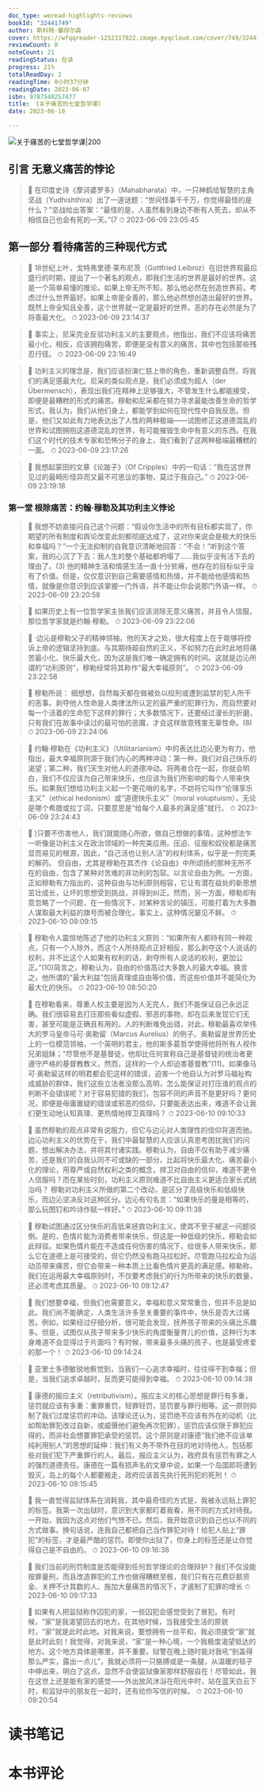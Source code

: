 ```yaml
---
doc_type: weread-highlights-reviews
bookId: "32441749"
author: 斯科特·塞缪尔森
cover: https://wfqqreader-1252317822.image.myqcloud.com/cover/749/32441749/t7_32441749.jpg
reviewCount: 0
noteCount: 21
readingStatus: 在读
progress: 21%
totalReadDay: 2
readingTime: 0小时37分钟
readingDate: 2023-06-07
isbn: 9787540257477
title: 《关于痛苦的七堂哲学课》
date: 2023-06-10

---
```


![ 关于痛苦的七堂哲学课|200](https://wfqqreader-1252317822.image.myqcloud.com/cover/749/32441749/t7_32441749.jpg)


## 引言 无意义痛苦的悖论

> 📌 在印度史诗《摩诃婆罗多》（Mahabharata）中，一只神鹤给智慧的主角坚战（Yudhishthira）出了一道谜题：“世间怪事千千万，你觉得最怪的是什么？”坚战给出答案：“最怪的是，人虽然看到身边不断有人死去，却从不相信自己也会有死的一天。”(7 
> ⏱ 2023-06-09 23:05:45 

## 第一部分 看待痛苦的三种现代方式

> 📌 18世纪上叶，戈特弗里德·莱布尼茨（Gottfried Leibniz）在旧世界观最后盛行的时期，提出了一个著名的观点，即我们生活的世界是最好的世界。这是一个简单易懂的推论。如果上帝无所不知，那么他必然在创造世界前，考虑过什么世界最好。如果上帝是全善的，那么他必然想创造出最好的世界。既然上帝全知且全善，这个世界就一定是最好的世界。恶的存在必然是为了将善最大化。 
> ⏱ 2023-06-09 23:14:37 

> 📌 事实上，尼采完全反驳功利主义的主要观点，他指出，我们不应该将痛苦最小化，相反，应该拥抱痛苦，即便是没有意义的痛苦，其中也包括那些残忍行径。 
> ⏱ 2023-06-09 23:16:49 

> 📌 功利主义的理念是，我们应该扮演仁慈上帝的角色，重新调整自然，将我们的满足感最大化。尼采的类似观点是，我们必须成为超人（der Übermensch），表现出我们在精神上足够强大，不管发生什么都能接受，即便是最糟糕的形式的痛苦。穆勒和尼采都在努力寻求最能改善生命的哲学形式，我认为，我们从他们身上，都能学到如何在现代性中自我反思。但是，他们又如此有力地表达出了人性的两种极端——试图修正这道德混乱的世界和试图拥抱这道德混乱的世界，有可能摧毁生命中有意义的东西。在我们这个时代的技术专家和恐怖分子的身上，我们看到了这两种极端最糟糕的一面。 
> ⏱ 2023-06-09 23:17:26 

> 📌 我想起蒙田的文章《论跛子》（Of Cripples）中的一句话：“我在这世界见过的最畸形怪异而又最不可思议的事物，莫过于我自己。” 
> ⏱ 2023-06-09 23:19:18 

### 第一堂 根除痛苦：约翰·穆勒及其功利主义悖论

> 📌 我想不妨直接问自己这个问题：“假设你生活中的所有目标都实现了，你期望的所有制度和舆论改变此刻都彻底达成了，这对你来说会是极大的快乐和幸福吗？”一个无法抑制的自我意识清晰地回答：“不会！”听到这个答案，我的心沉了下去：我人生的整个基础都坍塌了……我似乎没有活下去的理由了。(3)
他的精神生活和情感生活一直十分贫瘠，他存在的目标似乎没有了价值。但是，仅仅意识到自己需要感情和热情，并不能给他感情和热情，就像是你意识到应该掌握一门外语，并不能让你会说那门外语一样。 
> ⏱ 2023-06-09 23:20:58 

> 📌 如果历史上有一位哲学家主张我们应该消除无意义痛苦，并且令人信服，那位哲学家就是约翰·穆勒。 
> ⏱ 2023-06-09 23:22:06 

> 📌 ·边沁是穆勒父子的精神领袖，他的天才之处，很大程度上在于能够将控诉上帝的逻辑坚持到底。与其期待超自然的正义，不如努力在此时此地将痛苦最小化、快乐最大化，因为这是我们唯一确定拥有的时间。这就是边沁所谓的“功利原则”，穆勒经常将其称作“最大幸福原则”。 
> ⏱ 2023-06-09 23:22:58 

> 📌 穆勒所说：
细想想，自然每天都在做被处以绞刑或遭到监禁的犯人所干的恶事。剥夺他人性命是人类律法所认定的最严重的犯罪行为，而自然要对每一个活着的生命犯下这样的罪行；大多数情况下，还要经过漫长的折磨，只有我们在故事中读过的最可怕的恶魔，才会这样故意残害无辜性命。(8) 
> ⏱ 2023-06-09 23:24:06 

> 📌 约翰·穆勒在《功利主义》（Utilitarianism）中的表达比边沁更为有力，他指出，最大幸福原则源于我们内心的两种冲动：第一种，我们对自己快乐的渴望；第二种，我们天生对他人的道德冲动。将两者合在一起，你就会明白，我们不仅应该为自己带来快乐，也应该为我们所影响的每个人带来快乐。如果我们想给功利主义起一个更花哨的名字，不妨将它叫作“伦理享乐主义”（ethical hedonism）或“道德快乐主义”（moral voluptuism），无论是哪个希腊或拉丁词，只要意思是“给每个人最多的满足感”就行。 
> ⏱ 2023-06-09 23:24:43 

> 📌 )只要不伤害他人，我们就能随心所欲，做自己想做的事情，这种想法乍一听像是功利主义在政治领域的一种完美应用。压迫、征服和奴役都是痛苦显而易见的根源，因此，“自己活也让别人活”的权利体系，似乎是一剂完美的解药。
但自由，尤其是穆勒在其杰作《论自由》中所颂扬的那种无所不在的自由，包含了某种对苦难的非功利的包容。以言论自由为例。一方面，正如穆勒有力指出的，这种自由与功利原则相容，它让有潜在益处的新思想茁壮成长，让坏的思想受到挑战，并得到纠正。然而，另一方面，穆勒却有意忽略了一个问题，在一些情况下，对某种言论的镇压，可能打着为大多数人谋取最大利益的旗号而被合理化，事实上，这种情况屡见不鲜。 
> ⏱ 2023-06-10 09:09:15 

> 📌 穆勒令人震惊地陈述了他的功利主义原则：“如果所有人都持有同一种观点，只有一个人除外，而这个人所持观点正好相反，那么剥夺这个人说话的权利，并不比这个人如果有权利的话，剥夺所有人说话的权利，更加公正。”(10)简言之，穆勒认为，自由的价值高过大多数人的最大幸福。换言之，他所谓的“最大利益”包括真理或自由等价值，而这些价值并不能简化为最大化的快乐。 
> ⏱ 2023-06-10 08:50:20 

> 📌 在穆勒看来，尊重人权主要是因为人无完人，我们不能保证自己永远正确。我们很容易去打压那些看似虚假、邪恶的事物，却在后来发现它们无害，甚至可能是正确且有用的。人的判断难免出错，对此，穆勒最喜欢举伟大的罗马皇帝马可·奥勒留（Marcus Aurelius）的例子。奥勒留是世界历史上的一位模范领袖，一个英明的君主，他的斯多葛哲学使得他将所有人视作兄弟姐妹；“尽管他不是基督徒，他却比任何宣称自己是基督徒的统治者更遵守严格的基督教教义，然而，这样的一个人却迫害基督教”(11)。如果像马可·奥勒留这样的明君都会犯这样的错误，迫害一个他自认为对罗马福祉构成威胁的群体，我们这些立法者没那么高明，怎么能保证对打压谁的观点的判断不会错误呢？对于容易犯错的我们，包容不同的声音不是更好吗？更何况，即便是毋庸置疑的错误或邪恶的信仰，只要能表达出来，难道不会让我们更生动地认知真理、更热情地捍卫真理吗？ 
> ⏱ 2023-06-10 09:10:33 

> 📌 虽然穆勒的观点非常有说服力，但它与边沁对人类理性的信仰背道而驰。边沁功利主义的优势在于，我们中最智慧的人应该认真思考困扰我们的问题，想出解决办法，并将其付诸实践。穆勒认为，自由不仅有助于减少痛苦，还是我们的自我认同不可或缺的一部分。比起将快乐最大化、痛苦最小化的理论，用尊严或自然权利之类的概念，捍卫对自由的信仰，难道不更令人信服吗？而在某些时刻，功利主义原则难道不比自由主义更适合家长式统治吗？
穆勒对功利主义所做的第二个改动，是区分了高级快乐和低级快乐，而边沁坚决反对这种区分。边沁有句名言：“如果快乐的量是相等的，那么玩图钉和吟诗作赋一样好。” 
> ⏱ 2023-06-10 09:11:38 

> 📌 穆勒试图通过区分快乐的高低来拯救功利主义，使其不至于被这一问题驳倒。是的，色情片能为消费者带来快乐，但这是一种低级的快乐，穆勒会如此辩驳。如果色情片能在不造成任何伤害的情况下，给很多人带来快乐，那么它在道德上是可接受的，但它仍然没有跑马拉松好。尽管跑马拉松会为运动员带来痛苦，但它会带来一种本质上比看色情片更高的满足感。穆勒称，我们在运用最大幸福原则时，不仅要考虑我们的行为所带来的快乐的数量，还必须考虑其质量。 
> ⏱ 2023-06-10 09:12:47 

> 📌 我们想要幸福，但我们也需要意义。幸福和意义常常重合，但并不总是如此。我们尚不能确定，人类生活许多至关重要的事件中，快乐是否大过痛苦。例如，如果经过仔细分析，很可能会发现，抚养孩子带来的头痛比乐趣多。但是，试图仅从孩子带来多少快乐的角度衡量育儿的价值，这种行为本身难道不会显得过于片面吗？有时候，带来最多头痛的孩子，也是最受疼爱的那一个！ 
> ⏱ 2023-06-10 09:14:24 

> 📌 亚里士多德敏锐地察觉到，当我们一心追求幸福时，往往得不到幸福；但是，当我们追求卓越时，反而更可能得到幸福。 
> ⏱ 2023-06-10 09:14:38 

> 📌 康德的报应主义（retributivism）。报应主义的核心思想是罪行有多重，惩罚就应该有多重：重罪重罚，轻罪轻罚，惩罚要与罪行相等。这一原则抑制了我们过度惩罚的冲动。该理论还认为，惩罚绝不应该有外在的动机（比如帮助罪犯改过自新，或威慑他们避免再次犯罪），惩罚应该仅限于罪犯应得的，而非社会想要罪犯承受的惩罚。这个原则是对康德“我们绝不应该单纯利用别人”的思想的延伸：我们有义务不带外在目的地对待他人，包括那些对我们犯下严重罪行的人。最后，报应主义认为，政府具有惩罚有罪之人的强烈道德责任。康德在一篇有损声名的文章中说，如果一个岛国即将遭到毁灭，岛上的每个人都要搬走，政府应该首先执行死刑犯的死刑！ 
> ⏱ 2023-06-10 09:15:45 

> 📌 我一直觉得监狱体系在消耗我，其中最奇怪的方式是，我被永远贴上罪犯的标签。我第一次出狱时，意识到大家都盯着我看，用不同的方式对待我。一开始，我因为这点对他们气愤不已。然后，我开始意识到自己也以不同的方式做事。换句话说，连我自己都把自己当作罪犯对待！给犯人贴上“罪犯”的标签，才是最严酷的惩罚。即使你出狱了，你身上的标签还是让你觉得自己是不自由的。 
> ⏱ 2023-06-10 09:16:38 

> 📌 我们当前的刑罚制度是否能得到任何哲学理论的合理辩护？我们不仅没能按罪量刑，而且改造罪犯的工作也做得糟糕至极，我们只有在花费巨额资金、关押不计其数的人、施加大量痛苦的情况下，才遏制了犯罪的增长 
> ⏱ 2023-06-10 09:17:33 

> 📌 如果有人把监狱称作囚犯的家，一些囚犯会感觉受到了冒犯。有时候，“家”是我渴望回去的地方。在其他时候，当我接受生活的原貌时，“家”就是此时此地。对我来说，要想拥有一丝平和，我必须接受“家”就是此时此刻！我觉得，对我来说，“家”是一种心境，一个我极度渴望抵达的地方。这个地方具体是哪里，并不重要。狱警在晚上随时能对我吼“别盖得那么严实，露出一点儿”，我就必须将一只胳膊或是一条腿，从温暖的毯子中伸出来，明白了这点，显然不会使监狱像家那样舒服自在！尽管如此，我在这世上还是能有家的感觉——外出放风沐浴在阳光中时，站在蓝天白云下时，和监狱中的朋友在一起时，还有给你写信的时候。 
> ⏱ 2023-06-10 09:20:54 


# 读书笔记


# 本书评论
